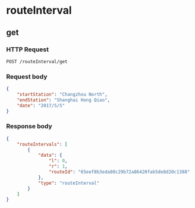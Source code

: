 # routeInterval

## get

### HTTP Request

```
POST /routeInterval/get
```

### Request body

```json
{
    "startStation": "Changzhou North",
    "endStation": "Shanghai Hong Qiao",
    "date": "2017/5/5"
}
```

### Response body

```json
{
    "routeIntervals": [
        {
            "data": {
                "l": 0,
                "r": 1,
                "routeId": "65eef8b3eda80c29b72a86420fab5de8d20c1388"
            },
            "type": "routeInterval"
        }
    ]
}
```
